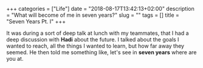 +++
categories = ["Life"]
date = "2018-08-17T13:42:13+02:00"
description = "What will become of me in seven years?"
slug = ""
tags = []
title = "Seven Years Pt. I"
+++

It was during a sort of deep talk at lunch with my teammates, that I had a deep discussion with **Hadi** about the future. I talked about the goals I wanted to reach, all the things I wanted to learn, but how far away they seemed. He then told me something like, let's see in **seven years** where are you at.